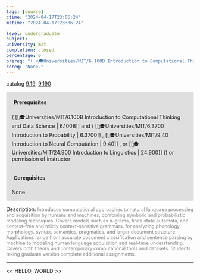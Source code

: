 ```yaml
---
tags: [course]
ctime: "2024-04-17T23:06:24"
mstime: "2024-04-17T23:06:24"

level: undergraduate
subject: 
university: mit
completion: closed
percentage: 0
prereq: "( <🎓Universities/MIT/6.100B Introduction to Computational Thinking and Data Science> and ( <🎓Universities/MIT/6.3700 Introduction to Probability> , <🎓Universities/MIT/9.40 Introduction to Neural Computation> , or <🎓Universities/MIT/24.900 Introduction to Linguistics> )) or permission of instructor"
coreq: "None."
---
```


catalog [9.19](http://student.mit.edu/catalog/m9a.html#9.19), [9.190](http://student.mit.edu/catalog/m9a.html#9.190)

<span style="display: block; padding: 15px; background-color: rgb(100, 100, 100, 0.2);"><font id="m_prereq3801_0" style="display: block; font-family: Arial, sans-serif; font-weight: bold; padding: 5px">Prerequisites</font><br><span id="prereq3801_0">( [[🎓Universities/MIT/6.100B Introduction to Computational Thinking and Data Science | 6.100B]] and ( [[🎓Universities/MIT/6.3700 Introduction to Probability | 6.3700]] , [[🎓Universities/MIT/9.40 Introduction to Neural Computation | 9.40]] , or [[🎓Universities/MIT/24.900 Introduction to Linguistics | 24.900]] )) or permission of instructor</span></span>
<span style="display: block; padding: 15px; background-color: rgb(100, 100, 100, 0.2);"><font id="m_coreq3801_0" style="display: block; font-family: Arial, sans-serif; font-weight: bold; padding: 5px">Corequisites</font><br><span id="coreq3801_0">None.</span></span>

<font style="">Description:</font>
<font style="color: grey; font-size: 0.8rem;">Introduces computational approaches to natural language processing and acquisition by humans and machines, combining symbolic and probabilistic modeling techniques. Covers models such as n-grams, finite state automata, and context-free and mildly context-sensitive grammars, for analyzing phonology, morphology, syntax, semantics, pragmatics, and larger document structure. Applications range from accurate document classification and sentence parsing by machine to modeling human language acquisition and real-time understanding. Covers both theory and contemporary computational tools and datasets. Students taking graduate version complete additional assignments.</font>



---

<< HELLO, WORLD >>
